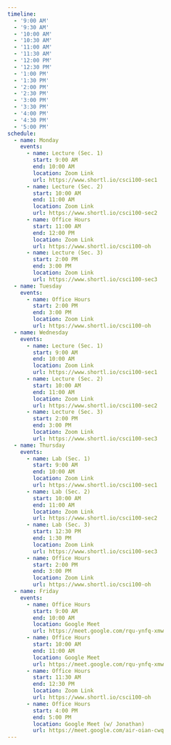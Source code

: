 ```yaml
---
timeline:
  - '9:00 AM'
  - '9:30 AM'
  - '10:00 AM'
  - '10:30 AM'
  - '11:00 AM'
  - '11:30 AM'
  - '12:00 PM'
  - '12:30 PM'
  - '1:00 PM'
  - '1:30 PM'
  - '2:00 PM'
  - '2:30 PM'
  - '3:00 PM'
  - '3:30 PM'
  - '4:00 PM'
  - '4:30 PM'
  - '5:00 PM'
schedule:
  - name: Monday
    events:
      - name: Lecture (Sec. 1)
        start: 9:00 AM
        end: 10:00 AM
        location: Zoom Link
        url: https://www.shortl.io/csci100-sec1
      - name: Lecture (Sec. 2)
        start: 10:00 AM
        end: 11:00 AM
        location: Zoom Link
        url: https://www.shortl.io/csci100-sec2
      - name: Office Hours
        start: 11:00 AM
        end: 12:00 PM
        location: Zoom Link
        url: https://www.shortl.io/csci100-oh
      - name: Lecture (Sec. 3)
        start: 2:00 PM
        end: 3:00 PM
        location: Zoom Link
        url: https://www.shortl.io/csci100-sec3
  - name: Tuesday
    events:
      - name: Office Hours
        start: 2:00 PM
        end: 3:00 PM
        location: Zoom Link
        url: https://www.shortl.io/csci100-oh
  - name: Wednesday
    events:
      - name: Lecture (Sec. 1)
        start: 9:00 AM
        end: 10:00 AM
        location: Zoom Link
        url: https://www.shortl.io/csci100-sec1
      - name: Lecture (Sec. 2)
        start: 10:00 AM
        end: 11:00 AM
        location: Zoom Link
        url: https://www.shortl.io/csci100-sec2
      - name: Lecture (Sec. 3)
        start: 2:00 PM
        end: 3:00 PM
        location: Zoom Link
        url: https://www.shortl.io/csci100-sec3
  - name: Thursday
    events:
      - name: Lab (Sec. 1)
        start: 9:00 AM
        end: 10:00 AM
        location: Zoom Link
        url: https://www.shortl.io/csci100-sec1
      - name: Lab (Sec. 2)
        start: 10:00 AM
        end: 11:00 AM
        location: Zoom Link
        url: https://www.shortl.io/csci100-sec2
      - name: Lab (Sec. 3)
        start: 12:30 PM
        end: 1:30 PM
        location: Zoom Link
        url: https://www.shortl.io/csci100-sec3
      - name: Office Hours
        start: 2:00 PM
        end: 3:00 PM
        location: Zoom Link
        url: https://www.shortl.io/csci100-oh
  - name: Friday
    events:
      - name: Office Hours
        start: 9:00 AM
        end: 10:00 AM
        location: Google Meet
        url: https://meet.google.com/rqu-ynfq-xmw
      - name: Office Hours
        start: 10:00 AM
        end: 11:00 AM
        location: Google Meet
        url: https://meet.google.com/rqu-ynfq-xmw
      - name: Office Hours
        start: 11:30 AM
        end: 12:30 PM
        location: Zoom Link
        url: https://www.shortl.io/csci100-oh
      - name: Office Hours
        start: 4:00 PM
        end: 5:00 PM
        location: Google Meet (w/ Jonathan)
        url: https://meet.google.com/air-oian-cwq
---
```

